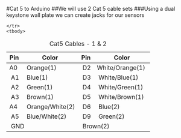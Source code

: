 #Cat 5 to Arduino
##We will use 2 Cat 5 cable sets
###Using a dual keystone wall plate we can create jacks for our sensors

<table class="demo">
	<caption>Cat5 Cables - 1 &amp; 2</caption>
	<thead>
	<tr>
		<th>Pin</th>
		<th>Color</th>
		<th>Pin</th>
		<th>Color</th>
	</tr>
	</thead>
	<tbody>
	<tr>
		<td>A0&nbsp;</td>
		<td>&nbsp;Orange(1)</td>
		<td>&nbsp;D2</td>
		<td>White/Orange(1)&nbsp;</td>
	</tr>
	<tr>
		<td>&nbsp;A1</td>
		<td>&nbsp;Blue(1)</td>
		<td>&nbsp;D3</td>
		<td>&nbsp;White/Blue(1)</td>
	</tr>
	<tr>
		<td>&nbsp;A2</td>
		<td>&nbsp;Green(1)</td>
		<td>&nbsp;D4</td>
		<td>&nbsp;White/Green(1)</td>
	</tr>
	<tr>
		<td>&nbsp;A3</td>
		<td>&nbsp;Brown(1)</td>
		<td>&nbsp;D5</td>
		<td>&nbsp;White/Brown(1)</td>
	</tr>
	<tr>
		<td>A4&nbsp;</td>
		<td>&nbsp;Orange/White(2)</td>
		<td>&nbsp;D6</td>
		<td>&nbsp;Blue(2)</td>
	</tr>
	<tr>
		<td>&nbsp;A5</td>
		<td>&nbsp;Blue/White(2)</td>
		<td>&nbsp;D9</td>
		<td>&nbsp;Green(2)</td>
	</tr>
	<tr>
		<td colspan="2">&nbsp;GND</td>
		<td colspan="2">&nbsp;Brown(2)</td>
		
	</tr>
	<tbody>
</table>
